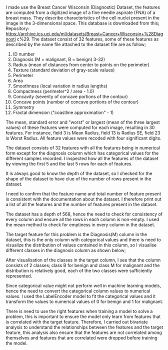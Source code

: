 I made use the  Breast Cancer Wisconsin (Diagnostic) Dataset, the features are computed from a digitized image of a fine needle aspirate (FNA) of a breast mass. They describe characteristics of the cell nuclei
 present in the image in the 3-dimensional space. This database is downloaded from this; Repository: https://archive.ics.uci.edu/ml/datasets/Breast+Cancer+Wisconsin+%28Diagnosti c%29.
The dataset consist of 32 features, some of these features as described by the name file attached to the dataset file are as follow;
1. ID number
2. Diagnosis (M = malignant, B = benign) 3-32)
3. Radius (mean of distances from center to points on the perimeter)
4. Texture (standard deviation of gray-scale values)
5. Perimeter
6. Area
7. Smoothness (local variation in radius lengths)
8. Compactness (perimeter^2 / area - 1.0)
9. Concavity (severity of concave portions of the contour)
10. Concave points (number of concave portions of the contour)
11. Symmetry
12. Fractal dimension ("coastline approximation" - 1)

The mean, standard error and "worst" or largest (mean of the three largest values) of these features were computed for each image, resulting in 30 features. For instance, field 3 is Mean Radius, field 13 is 
Radius SE, field 23 is Worst Radius. All feature values were recoded with four significant digits.

The dataset consists of 32 features with all the features being in numerical form except for the diagnosis column which has categorical values for the different samples recorded. I inspected how all the 
features of the dataset by viewing the first 5 and the last 5 rows for each of features.

It is always good to know the depth of the dataset, so I checked for the shape of the dataset to have clue of the number of rows present in the dataset.

I need to confirm that the feature name and total number of feature present is consistent with the documentation about the dataset. I therefore print out a list of all the features and the number of features 
present in the dataset.

The dataset has a depth of 568, hence the need to check for consistency of every column and
ensure all the rows in each column is non-empty. I used the mean method to check for emptiness in every column in the dataset.

The target feature for this problem is the Diagnosis(M) column in the dataset, this is the only column with categorical values and there is need to visualize the distribution of values contained in this column, 
so I visualise different classes in the diagnosis column as shown below;

After visualisation of the classes in the target column, I see that the column consists of 2 classes; class B for benign and class M for malignant and the distribution is relatively good, each of the two classes
 were sufficiently represented.

Since categorical value might not perform well in machine learning models, hence the need to convert the categorical column values to numerical values. I used the LabelEncoder model to fit the categorical values 
and it transform the values to numerical values of 0 for benign and 1 for malignant.

There is need to use the right features when training a model to solve a problem, this is important to ensure the model only learn from features that is correlated with the target feature. Therefore, I carried 
out bivariate analysis to understand the relationships between the features and the target feature, this analysis also ensure that the features are not correlated among themselves and features that are 
correlated were dropped before training the model.
